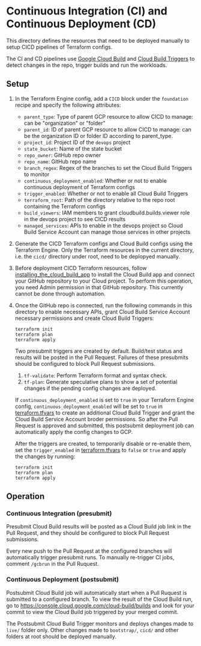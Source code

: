 # Continuous Integration (CI) and Continuous Deployment (CD)

This directory defines the resources that need to be deployed manually
to setup CICD pipelines of Terraform configs.

The CI and CD pipelines use
[Google Cloud Build](https://cloud.google.com/cloud-build) and
[Cloud Build Triggers](https://cloud.google.com/cloud-build/docs/automating-builds/create-manage-triggers)
to detect changes in the repo, trigger builds and run the workloads.

## Setup

1. In the Terraform Engine config, add a `CICD` block under the `foundation`
    recipe and specify the following attributes:

    * `parent_type`: Type of parent GCP resource to allow CICD to manage:
        can be "organization" or "folder"
    * `parent_id`: ID of parent GCP resource to allow CICD to manage:
        can be the organization ID or folder ID according to parent_type.
    * `project_id`: Project ID of the `devops` project
    * `state_bucket`: Name of the state bucket
    * `repo_owner`: GitHub repo owner
    * `repo_name`: GitHub repo name
    * `branch_regex`: Regex of the branches to set the Cloud Build Triggers to
        monitor
    * `continuous_deployment_enabled`: Whether or not to enable continuous
        deployment of Terraform configs
    * `trigger_enabled`: Whether or not to enable all Cloud Build Triggers
    * `terraform_root`: Path of the directory relative to the repo root
        containing the Terraform configs
    * `build_viewers`: IAM members to grant cloudbuild.builds.viewer role
        in the devops project to see CICD results
    * `managed_services`: APIs to enable in the devops project so Cloud
        Build Service Account can manage those services in other projects

1. Generate the CICD Terraform configs and Cloud Build configs using the
    Terraform Engine. Only the Terraform resources in the current directory,
    i.e. the `cicd/` directory under root, need to be deplopyed manually.

1. Before deployment CICD Terraform resources, follow
    [installing_the_cloud_build_app](https://cloud.google.com/cloud-build/docs/automating-builds/create-github-app-triggers#installing_the_cloud_build_app)
    to install the Cloud Build app and connect your GitHub repository to your
    Cloud project. To perform this operation, you need Admin permission in that
    GitHub repository. This currently cannot be done through automation.

1. Once the GitHub repo is connected, run the following commands in this
    directory to enable necessary APIs, grant Cloud Build Service Account
    necessary permissions and create Cloud Build Triggers:

    ```shell
    terraform init
    terraform plan
    terraform apply
    ```

    Two presubmit triggers are created by default. Build/test status and results
    will be posted in the Pull Request. Failures of these presubmits should
    be configured to block Pull Request submissions.

    1. `tf-validate`: Perform Terraform format and syntax check.
    1. `tf-plan`: Generate speculative plans to show a set of potential changes
        if the pending config changes are deployed.

    If `continuous_deployment_enabled` is set to `true` in your Terraform Engine
    config, `continuous_deployment_enabled` will be set to `true` in
    [terraform.tfvars](./terraform.tfvars) to create an additional Cloud Build
    Trigger and grant the Cloud Build Service Account broder permissions. So
    after the Pull Request is approved and submitted, this postsubmit deployment
    job can automatically apply the config changes to GCP.

    After the triggers are created, to temporarily disable or re-enable them,
    set the `trigger_enabled` in [terraform.tfvars](./terraform.tfvars) to
    `false` or `true` and apply the changes by running:

    ```shell
    terraform init
    terraform plan
    terraform apply
    ```

## Operation

### Continuous Integration (presubmit)

Presubmit Cloud Build results will be posted as a Cloud Build job link in the
Pull Request, and they should be configured to block Pull Request submissions.

Every new push to the Pull Request at the configured branches will automatically
trigger presubmit runs. To manually re-trigger CI jobs, comment `/gcbrun` in the
Pull Ruquest.

### Continuous Deployment (postsubmit)

Postsubmit Cloud Build job will automatically start when a Pull Ruquest is
submitted to a configured branch. To view the result of the Cloud Build run, go
to <https://console.cloud.google.com/cloud-build/builds> and look for your commit
to view the Cloud Build job triggered by your merged commit.

The Postsubmit Cloud Build Trigger monitors and deploys changes made to `live/`
folder only. Other changes made to `bootstrap/`, `cicd/` and other folders at
root should be deployed manually.
